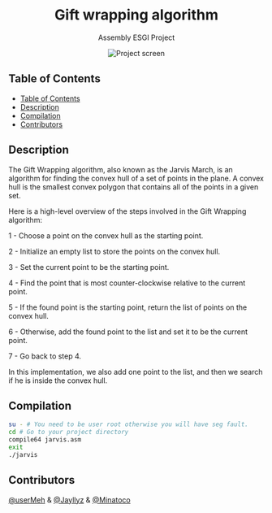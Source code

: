 <h1 align="center"> Gift wrapping algorithm  </h1>

<p align="center">
  Assembly ESGI Project
</p>

<div align="center"><img align="center" alt="Project screen" src="https://user-images.githubusercontent.com/16305216/211287951-75993a02-c00b-46bf-865c-418885fb9729.png"></div>

## Table of Contents

- [Table of Contents](#table-of-contents)
- [Description](#description)
- [Compilation](#compilation)
- [Contributors](#contributors)

## Description

The Gift Wrapping algorithm, also known as the Jarvis March, is an algorithm for finding the convex hull of a set of points in the plane. A convex hull is the smallest convex polygon that contains all of the points in a given set.

Here is a high-level overview of the steps involved in the Gift Wrapping algorithm:

1 - Choose a point on the convex hull as the starting point.

2 - Initialize an empty list to store the points on the convex hull.

3 - Set the current point to be the starting point.

4 - Find the point that is most counter-clockwise relative to the current point.

5 - If the found point is the starting point, return the list of points on the convex hull.

6 - Otherwise, add the found point to the list and set it to be the current point.

7 - Go back to step 4.

In this implementation, we also add one point to the list, and then we search if he is inside the convex hull.

## Compilation

```bash
su - # You need to be user root otherwise you will have seg fault.
cd # Go to your project directory
compile64 jarvis.asm
exit
./jarvis
```

## Contributors

[@userMeh](https://github.com/userMeh) & [@Jayllyz](https://github.com/Jayllyz) & [@Minatoco](https://github.com/minatoco)
